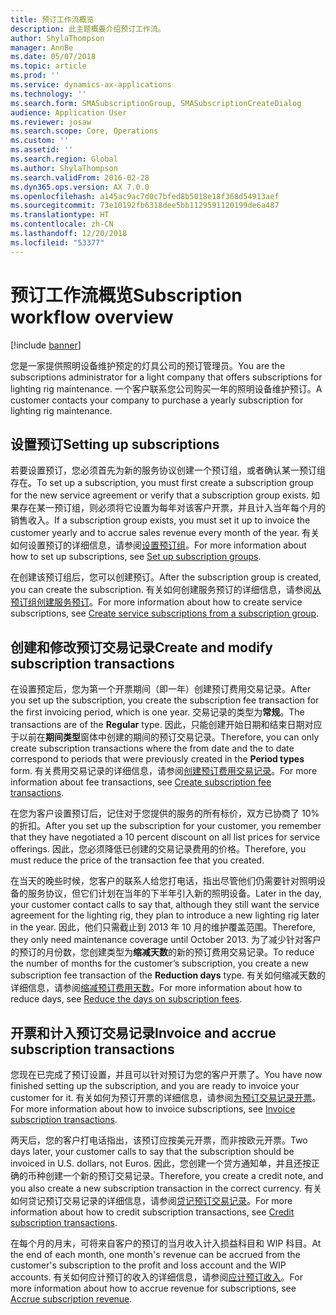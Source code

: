 ```yaml
---
title: 预订工作流概览
description: 此主题概要介绍预订工作流。
author: ShylaThompson
manager: AnnBe
ms.date: 05/07/2018
ms.topic: article
ms.prod: ''
ms.service: dynamics-ax-applications
ms.technology: ''
ms.search.form: SMASubscriptionGroup, SMASubscriptionCreateDialog
audience: Application User
ms.reviewer: josaw
ms.search.scope: Core, Operations
ms.custom: ''
ms.assetid: ''
ms.search.region: Global
ms.author: ShylaThompson
ms.search.validFrom: 2016-02-28
ms.dyn365.ops.version: AX 7.0.0
ms.openlocfilehash: a145ac9ac7d0c7bfed8b5018e18f368d54913aef
ms.sourcegitcommit: 73e10192fb6318dee5bb1129591120199de6a487
ms.translationtype: HT
ms.contentlocale: zh-CN
ms.lasthandoff: 12/20/2018
ms.locfileid: "53377"
---
```

# <a name="subscription-workflow-overview"></a><span data-ttu-id="070fc-103">预订工作流概览</span><span class="sxs-lookup"><span data-stu-id="070fc-103">Subscription workflow overview</span></span> 

[!include [banner](../includes/banner.md)]


<span data-ttu-id="070fc-104">您是一家提供照明设备维护预定的灯具公司的预订管理员。</span><span class="sxs-lookup"><span data-stu-id="070fc-104">You are the subscriptions administrator for a light company that offers subscriptions for lighting rig maintenance.</span></span> <span data-ttu-id="070fc-105">一个客户联系您公司购买一年的照明设备维护预订。</span><span class="sxs-lookup"><span data-stu-id="070fc-105">A customer contacts your company to purchase a yearly subscription for lighting rig maintenance.</span></span>

## <a name="setting-up-subscriptions"></a><span data-ttu-id="070fc-106">设置预订</span><span class="sxs-lookup"><span data-stu-id="070fc-106">Setting up subscriptions</span></span>

<span data-ttu-id="070fc-107">若要设置预订，您必须首先为新的服务协议创建一个预订组，或者确认某一预订组存在。</span><span class="sxs-lookup"><span data-stu-id="070fc-107">To set up a subscription, you must first create a subscription group for the new service agreement or verify that a subscription group exists.</span></span> <span data-ttu-id="070fc-108">如果存在某一预订组，则必须将它设置为每年对该客户开票，并且计入当年每个月的销售收入。</span><span class="sxs-lookup"><span data-stu-id="070fc-108">If a subscription group exists, you must set it up to invoice the customer yearly and to accrue sales revenue every month of the year.</span></span> <span data-ttu-id="070fc-109">有关如何设置预订的详细信息，请参阅[设置预订组](set-up-subscription-groups.md)。</span><span class="sxs-lookup"><span data-stu-id="070fc-109">For more information about how to set up subscriptions, see [Set up subscription groups](set-up-subscription-groups.md).</span></span>

<span data-ttu-id="070fc-110">在创建该预订组后，您可以创建预订。</span><span class="sxs-lookup"><span data-stu-id="070fc-110">After the subscription group is created, you can create the subscription.</span></span> <span data-ttu-id="070fc-111">有关如何创建服务预订的详细信息，请参阅[从预订组创建服务预订](create-service-subscriptions-from-subscription-group.md)。</span><span class="sxs-lookup"><span data-stu-id="070fc-111">For more information about how to create service subscriptions, see [Create service subscriptions from a subscription group](create-service-subscriptions-from-subscription-group.md).</span></span>

## <a name="create-and-modify-subscription-transactions"></a><span data-ttu-id="070fc-112">创建和修改预订交易记录</span><span class="sxs-lookup"><span data-stu-id="070fc-112">Create and modify subscription transactions</span></span>

<span data-ttu-id="070fc-113">在设置预定后，您为第一个开票期间（即一年）创建预订费用交易记录。</span><span class="sxs-lookup"><span data-stu-id="070fc-113">After you set up the subscription, you create the subscription fee transaction for the first invoicing period, which is one year.</span></span> <span data-ttu-id="070fc-114">交易记录的类型为**常规**。</span><span class="sxs-lookup"><span data-stu-id="070fc-114">The transactions are of the **Regular** type.</span></span> <span data-ttu-id="070fc-115">因此，只能创建开始日期和结束日期对应于以前在**期间类型**窗体中创建的期间的预订交易记录。</span><span class="sxs-lookup"><span data-stu-id="070fc-115">Therefore, you can only create subscription transactions where the from date and the to date correspond to periods that were previously created in the **Period types** form.</span></span> <span data-ttu-id="070fc-116">有关费用交易记录的详细信息，请参阅[创建预订费用交易记录](create-subscription-fee-transactions.md)。</span><span class="sxs-lookup"><span data-stu-id="070fc-116">For more information about fee transactions, see [Create subscription fee transactions](create-subscription-fee-transactions.md).</span></span>

<span data-ttu-id="070fc-117">在您为客户设置预订后，记住对于您提供的服务的所有标价，双方已协商了 10% 的折扣。</span><span class="sxs-lookup"><span data-stu-id="070fc-117">After you set up the subscription for your customer, you remember that they have negotiated a 10 percent discount on all list prices for service offerings.</span></span> <span data-ttu-id="070fc-118">因此，您必须降低已创建的交易记录费用的价格。</span><span class="sxs-lookup"><span data-stu-id="070fc-118">Therefore, you must reduce the price of the transaction fee that you created.</span></span>

<span data-ttu-id="070fc-119">在当天的晚些时候，您客户的联系人给您打电话，指出尽管他们仍需要针对照明设备的服务协议，但它们计划在当年的下半年引入新的照明设备。</span><span class="sxs-lookup"><span data-stu-id="070fc-119">Later in the day, your customer contact calls to say that, although they still want the service agreement for the lighting rig, they plan to introduce a new lighting rig later in the year.</span></span> <span data-ttu-id="070fc-120">因此，他们只需截止到 2013 年 10 月的维护覆盖范围。</span><span class="sxs-lookup"><span data-stu-id="070fc-120">Therefore, they only need maintenance coverage until October 2013.</span></span> <span data-ttu-id="070fc-121">为了减少针对客户的预订的月份数，您创建类型为**缩减天数**的新的预订费用交易记录。</span><span class="sxs-lookup"><span data-stu-id="070fc-121">To reduce the number of months for the customer’s subscription, you create a new subscription fee transaction of the **Reduction days** type.</span></span> <span data-ttu-id="070fc-122">有关如何缩减天数的详细信息，请参阅[缩减预订费用天数](reduce-the-days-on-subscription-fees.md)。</span><span class="sxs-lookup"><span data-stu-id="070fc-122">For more information about how to reduce days, see [Reduce the days on subscription fees](reduce-the-days-on-subscription-fees.md).</span></span>

## <a name="invoice-and-accrue-subscription-transactions"></a><span data-ttu-id="070fc-123">开票和计入预订交易记录</span><span class="sxs-lookup"><span data-stu-id="070fc-123">Invoice and accrue subscription transactions</span></span>

<span data-ttu-id="070fc-124">您现在已完成了预订设置，并且可以针对预订为您的客户开票了。</span><span class="sxs-lookup"><span data-stu-id="070fc-124">You have now finished setting up the subscription, and you are ready to invoice your customer for it.</span></span> <span data-ttu-id="070fc-125">有关如何为预订开票的详细信息，请参阅[为预订交易记录开票](invoice-subscription-transactions.md)。</span><span class="sxs-lookup"><span data-stu-id="070fc-125">For more information about how to invoice subscriptions, see [Invoice subscription transactions](invoice-subscription-transactions.md).</span></span>

<span data-ttu-id="070fc-126">两天后，您的客户打电话指出，该预订应按美元开票，而非按欧元开票。</span><span class="sxs-lookup"><span data-stu-id="070fc-126">Two days later, your customer calls to say that the subscription should be invoiced in U.S. dollars, not Euros.</span></span> <span data-ttu-id="070fc-127">因此，您创建一个贷方通知单，并且还按正确的币种创建一个新的预订交易记录。</span><span class="sxs-lookup"><span data-stu-id="070fc-127">Therefore, you create a credit note, and you also create a new subscription transaction in the correct currency.</span></span> <span data-ttu-id="070fc-128">有关如何贷记预订交易记录的详细信息，请参阅[贷记预订交易记录](credit-subscription-transactions.md)。</span><span class="sxs-lookup"><span data-stu-id="070fc-128">For more information about how to credit subscription transactions, see [Credit subscription transactions](credit-subscription-transactions.md).</span></span>

<span data-ttu-id="070fc-129">在每个月的月末，可将来自客户的预订的当月收入计入损益科目和 WIP 科目。</span><span class="sxs-lookup"><span data-stu-id="070fc-129">At the end of each month, one month's revenue can be accrued from the customer's subscription to the profit and loss account and the WIP accounts.</span></span> <span data-ttu-id="070fc-130">有关如何应计预订的收入的详细信息，请参阅[应计预订收入](accrue-subscription-revenue.md)。</span><span class="sxs-lookup"><span data-stu-id="070fc-130">For more information about how to accrue revenue for subscriptions, see [Accrue subscription revenue](accrue-subscription-revenue.md).</span></span>

  


